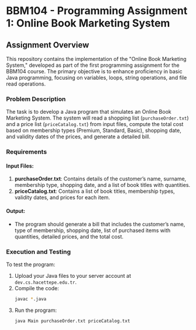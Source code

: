 # BBM104 - Programming Assignment 1: Online Book Marketing System

## Assignment Overview

This repository contains the implementation of the "Online Book Marketing System," developed as part of the first programming assignment for the BBM104 course. The primary objective is to enhance proficiency in basic Java programming, focusing on variables, loops, string operations, and file read operations.

### Problem Description

The task is to develop a Java program that simulates an Online Book Marketing System. The system will read a shopping list (`purchaseOrder.txt`) and a price list (`priceCatalog.txt`) from input files, compute the total cost based on membership types (Premium, Standard, Basic), shopping date, and validity dates of the prices, and generate a detailed bill.

### Requirements

#### Input Files:
1. **purchaseOrder.txt**: Contains details of the customer’s name, surname, membership type, shopping date, and a list of book titles with quantities.
2. **priceCatalog.txt**: Contains a list of book titles, membership types, validity dates, and prices for each item.

#### Output:
- The program should generate a bill that includes the customer’s name, type of membership, shopping date, list of purchased items with quantities, detailed prices, and the total cost.

### Execution and Testing

To test the program:

1. Upload your Java files to your server account at `dev.cs.hacettepe.edu.tr`.
2. Compile the code:
    ```bash
    javac *.java
    ```
3. Run the program:
    ```bash
    java Main purchaseOrder.txt priceCatalog.txt
    ```

